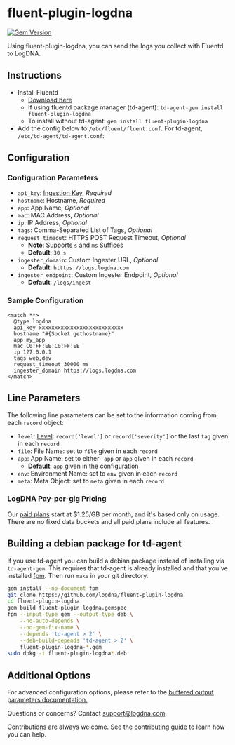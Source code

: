 # fluent-plugin-logdna

[![Gem Version](https://badge.fury.io/rb/fluent-plugin-logdna.svg)](https://badge.fury.io/rb/fluent-plugin-logdna)

Using fluent-plugin-logdna, you can send the logs you collect with Fluentd to LogDNA.

## Instructions

* Install Fluentd
  * [Download here](http://www.fluentd.org/download)
  * If using fluentd package manager (td-agent): `td-agent-gem install fluent-plugin-logdna`
  * To install without td-agent: `gem install fluent-plugin-logdna`
* Add the config below to `/etc/fluent/fluent.conf`. For td-agent, `/etc/td-agent/td-agent.conf`:

## Configuration

### Configuration Parameters
- `api_key`: [Ingestion Key](https://docs.logdna.com/docs/ingestion-key), *Required*
- `hostname`: Hostname, *Required*
- `app`: App Name, *Optional*
- `mac`: MAC Address, *Optional*
- `ip`: IP Address, *Optional*
- `tags`: Comma-Separated List of Tags, *Optional*
- `request_timeout`: HTTPS POST Request Timeout, *Optional*
  - **Note**: Supports `s` and `ms` Suffices
  - **Default**: `30 s`
- `ingester_domain`: Custom Ingester URL, *Optional*
  - **Default**: `htttps://logs.logdna.com`
- `ingester_endpoint`: Custom Ingester Endpoint, *Optional*
  - **Default**: `/logs/ingest`

### Sample Configuration

~~~~~configuration
<match **>
  @type logdna
  api_key xxxxxxxxxxxxxxxxxxxxxxxxxxx
  hostname "#{Socket.gethostname}"
  app my_app
  mac C0:FF:EE:C0:FF:EE
  ip 127.0.0.1
  tags web,dev
  request_timeout 30000 ms
  ingester_domain https://logs.logdna.com
</match>
~~~~~

## Line Parameters

The following line parameters can be set to the information coming from each `record` object:
- `level`: [Level](https://github.com/logdna/logger-node#supported-log-levels): `record['level']` or `record['severity']` or the last `tag` given in each `record`
- `file`: File Name: set to `file` given in each `record`
- `app`: App Name: set to either `_app` or `app` given in each `record`
  - **Default**: `app` given in the configuration
- `env`: Environment Name: set to `env` given in each `record`
- `meta`: Meta Object: set to `meta` given in each `record`

### LogDNA Pay-per-gig Pricing

Our [paid plans](https://logdna.com/pricing/) start at $1.25/GB per month, and it's based only on usage.  There are no fixed data buckets and all paid plans include all features.

## Building a debian package for td-agent

If you use td-agent you can build a debian package instead of installing via `td-agent-gem`. This requires that td-agent is already installed and that you've installed [fpm](http://fpm.readthedocs.io/en/latest/index.html). Then run `make` in your git directory.

~~~~~bash
gem install --no-document fpm
git clone https://github.com/logdna/fluent-plugin-logdna
cd fluent-plugin-logdna
gem build fluent-plugin-logdna.gemspec
fpm --input-type gem --output-type deb \
    --no-auto-depends \
    --no-gem-fix-name \
    --depends 'td-agent > 2' \
    --deb-build-depends 'td-agent > 2' \
    fluent-plugin-logdna-*.gem
sudo dpkg -i fluent-plugin-logdna*.deb
~~~~~

## Additional Options

For advanced configuration options, please refer to the [buffered output parameters documentation.](http://docs.fluentd.org/articles/output-plugin-overview#buffered-output-parameters)

Questions or concerns? Contact [support@logdna.com](mailto:support@logdna.com).

Contributions are always welcome. See the [contributing guide](/CONTRIBUTING.md) to learn how you can help.
